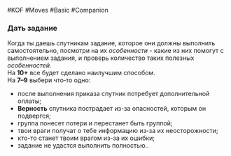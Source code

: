 #KOF #Moves #Basic #Companion

### Дать задание  
Когда ты даешь спутникам задание, которое они должны  выполнить самостоятельно, посмотри на их *особенности* - какие из них помогут с выполнением задания, и  проверь количество таких полезных *особенностей.*  
На **10+** все будет сделано наилучшим способом.  
На **7–9** выбери что‑то одно:  
-  после выполнения приказа спутник потребует  дополнительной оплаты;  
-  **Верность** спутника пострадает из-за опасностей,  которым он подвергся;  
-  группа понесет потери и перестанет быть  группой;  
-  твои враги получат о тебе информацию из-за их  неосторожности;  
-  кто-то станет твоим врагом из-за их ошибки;  
-  задание не удастся выполнить полностью..  